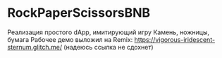 # RockPaperScissorsBNB

Реализация простого dApp, имитирующий игру Камень, ножницы, бумага
Рабочее демо выложил на Remix: https://vigorous-iridescent-sternum.glitch.me/ (надеюсь ссылка не сдохнет)
